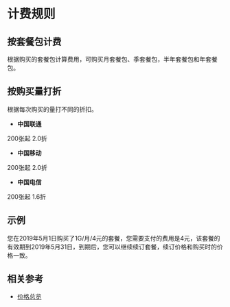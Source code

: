 # 计费规则
## 按套餐包计费
根据购买的套餐包计算费用，可购买月套餐包、季套餐包，半年套餐包和年套餐包。

## 按购买量打折
根据每次购买的量打不同的折扣。
* **中国联通**

200张起 2.0折

* **中国移动**

200张起 2.0折

* **中国电信**

200张起 1.6折

## 示例
您在2019年5月1日购买了1G/月/4元的套餐，您需要支付的费用是4元，该套餐的有效期到2019年5月31日，到期后，您可以继续续订套餐，续订价格和购买时的价格一致。

## 相关参考

- [价格总览](Price-Overview.md)

